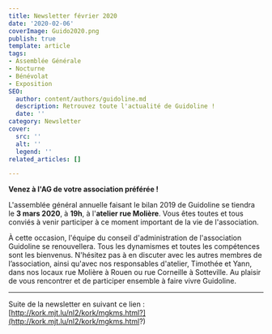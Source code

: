 ```yaml
---
title: Newsletter février 2020
date: '2020-02-06'
coverImage: Guido2020.png
publish: true
template: article
tags:
- Assemblée Générale
- Nocturne
- Bénévolat
- Exposition
SEO:
  author: content/authors/guidoline.md
  description: Retrouvez toute l'actualité de Guidoline !
  date: ''
category: Newsletter
cover:
  src: ''
  alt: ''
  legend: ''
related_articles: []

---
```

**Venez à l'AG de votre association préférée !**

L'assemblée général annuelle faisant le bilan 2019 de Guidoline se tiendra le **3 mars 2020**, à **19h**, à l'**atelier rue Molière**. Vous êtes toutes et tous conviés à venir participer à ce moment important de la vie de l'association.

À cette occasion, l'équipe du conseil d'administration de l'association Guidoline se renouvellera. Tous les dynamismes et toutes les compétences sont les bienvenus. N'hésitez pas à en discuter avec les autres membres de l’association, ainsi qu'avec nos responsables d'atelier, Timothée et Yann, dans nos locaux rue Molière à Rouen ou rue Corneille à Sotteville. Au plaisir de vous rencontrer et de participer ensemble à faire vivre Guidoline.  
___

Suite de la newsletter en suivant ce lien : [http://kork.mjt.lu/nl2/kork/mgkms.html?](http://kork.mjt.lu/nl2/kork/mgkms.html?)